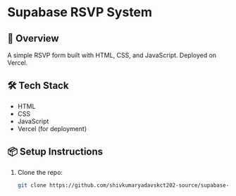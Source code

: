 # Supabase RSVP System

## 🚀 Overview
A simple RSVP form built with HTML, CSS, and JavaScript. Deployed on Vercel.

## 🛠️ Tech Stack
- HTML
- CSS
- JavaScript
- Vercel (for deployment)

## 📦 Setup Instructions
1. Clone the repo:
   ```bash
   git clone https://github.com/shivkumaryadavskct202-source/supabase-rsvp-project.git
